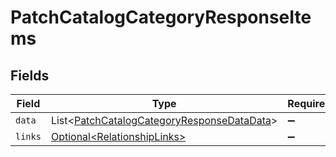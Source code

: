 # PatchCatalogCategoryResponseItems


## Fields

| Field                                                                                                          | Type                                                                                                           | Required                                                                                                       | Description                                                                                                    |
| -------------------------------------------------------------------------------------------------------------- | -------------------------------------------------------------------------------------------------------------- | -------------------------------------------------------------------------------------------------------------- | -------------------------------------------------------------------------------------------------------------- |
| `data`                                                                                                         | List\<[PatchCatalogCategoryResponseDataData](../../models/components/PatchCatalogCategoryResponseDataData.md)> | :heavy_minus_sign:                                                                                             | N/A                                                                                                            |
| `links`                                                                                                        | [Optional\<RelationshipLinks>](../../models/components/RelationshipLinks.md)                                   | :heavy_minus_sign:                                                                                             | N/A                                                                                                            |